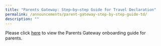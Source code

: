 ```yaml
---
title: "Parents Gateway: Step–by–step Guide for Travel Declaration"
permalink: /announcements/parent-gateway-step-by-step-guide-td/
description: ""
---
```

Please click <a href="/files/Travel Declaration Guide for Parents via Parents Gateway.pdf" target="_blank">here</a>&nbsp;to view the Parents Gateway onboarding guide for parents.
